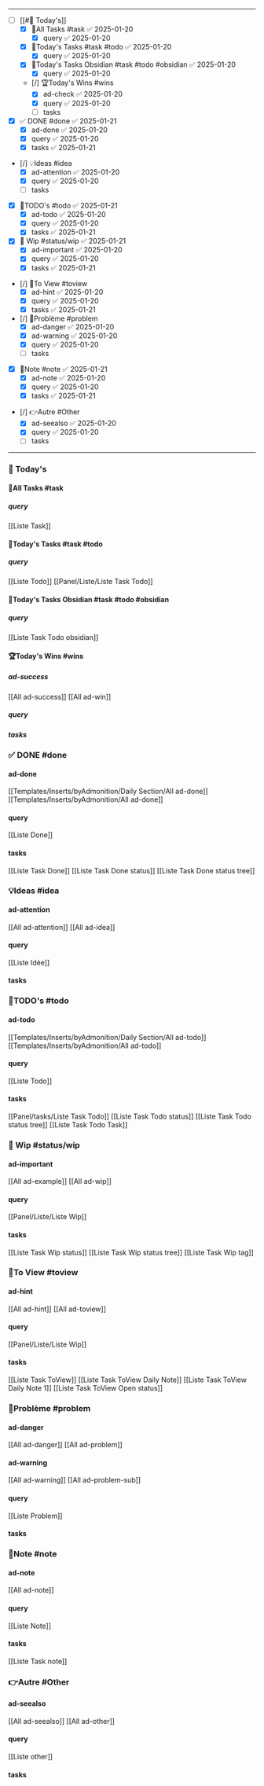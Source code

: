 
---
- [ ] [[#📅 Today's]]
	- [x] 🚀All Tasks #task ✅ 2025-01-20
		- [x] query ✅ 2025-01-20
	- [x] 🚀Today's Tasks #task #todo ✅ 2025-01-20
		- [x] query ✅ 2025-01-20
	- [x] 🚀Today's Tasks Obsidian #task #todo #obsidian ✅ 2025-01-20
		- [x] query ✅ 2025-01-20
	- [/] 🏆Today's Wins #wins
		- [x] ad-check ✅ 2025-01-20
		- [x] query ✅ 2025-01-20
		- [ ] tasks
- [x] ✅ DONE #done ✅ 2025-01-21
	- [x] ad-done ✅ 2025-01-20
	- [x] query ✅ 2025-01-20
	- [x] tasks ✅ 2025-01-21
- [/] 💡Ideas #idea 
	- [x] ad-attention ✅ 2025-01-20
	- [x] query ✅ 2025-01-20
	- [ ] tasks
- [x] 📎TODO's #todo ✅ 2025-01-21
	- [x] ad-todo ✅ 2025-01-20
	- [x] query ✅ 2025-01-20
	- [x] tasks ✅ 2025-01-21
- [x] 🚧 Wip #status/wip ✅ 2025-01-21
	- [x] ad-important ✅ 2025-01-20
	- [x] query ✅ 2025-01-20
	- [x] tasks ✅ 2025-01-21
- [/] 👀To View #toview 
	- [x] ad-hint ✅ 2025-01-20
	- [x] query ✅ 2025-01-20
	- [x] tasks ✅ 2025-01-21
- [/] 🚨Problème #problem 
	- [x] ad-danger ✅ 2025-01-20
	- [x] ad-warning ✅ 2025-01-20
	- [x] query ✅ 2025-01-20
	- [ ] tasks
- [x] 📝Note #note ✅ 2025-01-21
	- [x] ad-note ✅ 2025-01-20
	- [x] query ✅ 2025-01-20
	- [x] tasks ✅ 2025-01-21
- [/] 👉Autre #Other
	- [x] ad-seealso ✅ 2025-01-20
	- [x] query ✅ 2025-01-20
	- [ ] tasks

---
### 📅 Today's
#### 🚀All Tasks #task 
##### query
[[Liste Task]]

#### 🚀Today's Tasks #task #todo  
##### query
[[Liste Todo]]
[[Panel/Liste/Liste Task Todo]]

#### 🚀Today's Tasks Obsidian #task #todo  #obsidian 
##### query
[[Liste Task Todo obsidian]]
#### 🏆Today's Wins #wins
##### ad-success
[[All ad-success]]
[[All ad-win]]

##### query
##### tasks

### ✅ DONE #done 
#### ad-done
[[Templates/Inserts/byAdmonition/Daily Section/All ad-done]]
[[Templates/Inserts/byAdmonition/All ad-done]]

#### query
[[Liste Done]]

#### tasks
[[Liste Task Done]]
[[Liste Task Done status]]
[[Liste Task Done status tree]]

### 💡Ideas #idea 
#### ad-attention
[[All ad-attention]]
[[All ad-idea]]
#### query 
[[Liste Idée]]

#### tasks


### 📎TODO's #todo
#### ad-todo
[[Templates/Inserts/byAdmonition/Daily Section/All ad-todo]]
[[Templates/Inserts/byAdmonition/All ad-todo]]

#### query 
[[Liste Todo]]

#### tasks
[[Panel/tasks/Liste Task Todo]]
[[Liste Task Todo status]]
[[Liste Task Todo status tree]]
[[Liste Task Todo Task]]


### 🚧 Wip #status/wip
#### ad-important
[[All ad-example]]
[[All ad-wip]]
#### query 
[[Panel/Liste/Liste Wip]]
#### tasks
[[Liste Task Wip status]]
[[Liste Task Wip status tree]]
[[Liste Task Wip tag]]

### 👀To View #toview
#### ad-hint
[[All ad-hint]]
[[All ad-toview]]
#### query 
[[Panel/Liste/Liste Wip]]
#### tasks
[[Liste Task ToView]]
[[Liste Task ToView Daily Note]]
[[Liste Task ToView Daily Note 1]]
[[Liste Task ToView Open status]]


### 🚨Problème #problem 
#### ad-danger
[[All ad-danger]]
[[All ad-problem]]
#### ad-warning
[[All ad-warning]]
[[All ad-problem-sub]]
#### query 
[[Liste Problem]]

#### tasks
### 📝Note #note
#### ad-note
[[All ad-note]]
#### query 
[[Liste Note]]

#### tasks
[[Liste Task note]]


### 👉Autre #Other
#### ad-seealso
[[All ad-seealso]]
[[All ad-other]]
#### query 
[[Liste other]]

#### tasks


